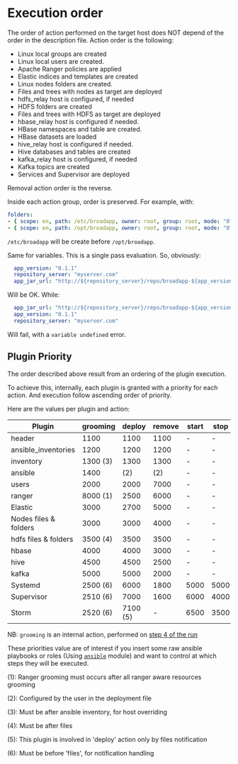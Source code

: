 # Execution order

The order of action performed on the target host does NOT depend of the order in the description file. Action order is the following:

* Linux local groups are created
* Linux local users are created.
* Apache Ranger policies are applied
* Elastic indices and templates are created 
* Linux nodes folders are created.
* Files and trees with nodes as target are deployed
* hdfs_relay host is configured, if needed
* HDFS folders are created
* Files and trees with HDFS as target are deployed
* hbase_relay host is configured if needed.
* HBase namespaces and table are created.
* HBase datasets are loaded
* hive_relay host is configured if needed.
* Hive databases and tables are created
* kafka_relay host is configured, if needed
* Kafka topics are created
* Services and Supervisor are deployed

Removal action order is the reverse.

Inside each action group, order is preserved. For example, with:

```yaml
folders:
- { scope: en, path: /etc/broadapp, owner: root, group: root, mode: "0755" }
- { scope: en, path: /opt/broadapp, owner: root, group: root, mode: "0755" }
```
`/etc/broadapp` will be create before `/opt/broadapp`.

Same for variables. This is a single pass evaluation. So, obviously:
```yaml
  app_version: "0.1.1"
  repository_server: "myserver.com"
  app_jar_url: "http://${repository_server}/repo/broadapp-${app_version}.jar"
```
Will be OK. While:
```yaml
  app_jar_url: "http://${repository_server}/repo/broadapp-${app_version}.jar"
  app_version: "0.1.1"
  repository_server: "myserver.com"
```
Will fail, with a `variable undefined` error.

## Plugin Priority

The order described above result from an ordering of the plugin execution. 

To achieve this, internally, each plugin is granted with a priority for each action. And execution follow ascending order of priority.

Here are the values per plugin and action:

|        Plugin       |   grooming |   deploy   | remove   |  start |  stop | status |
|---                  |     ---    |     ---    |   ---    |  ---   |  ---  |  ---   |
|header               |   1100     |   1100     |   1100   |    -   |   -   |   -    |
|ansible_inventories  |   1200     |   1200     |   1200   |    -   |   -   |   -    |
|inventory            |   1300 (3) |   1300     |   1300   |    -   |   -   |   -    |
|ansible              |   1400     |   (2)      |   (2)    |    -   |   -   |   -    |
|users                |   2000     |   2000     |   7000   |    -   |   -   |   -    |
|ranger               |   8000 (1) |   2500     |   6000   |    -   |   -   |   -    |
|Elastic              |   3000     |   2700     |   5000   |    -   |   -   |   -    |
|Nodes files & folders|   3000     |   3000     |   4000   |    -   |   -   |   -    |
|hdfs files & folders |   3500 (4) |   3500     |   3500   |    -   |   -   |   -    |
|hbase                |   4000     |   4000     |   3000   |    -   |   -   |   -    |
|hive                 |   4500     |   4500     |   2500   |    -   |   -   |   -    |
|kafka                |   5000     |   5000     |   2000   |    -   |   -   |   -    |
|Systemd              |   2500 (6) |   6000     |   1800   | 5000   | 5000  | 5000   |
|Supervisor           |   2510 (6) |   7000     |   1600   | 6000   | 4000  | 5000   |
|Storm                |   2520 (6) |   7100 (5) |     -    | 6500   | 3500  | 5000   |

NB: `grooming` is an internal action, performed on [step 4 of the run](./under_the_hood)

These priorities value are of interest if you insert some raw ansible playbooks or roles (Using [`ansible`](../plugins_reference/ansible/ansible_overview) module) and want to control at which steps they will be executed.

(1): Ranger grooming must occurs after all ranger aware resources grooming

(2): Configured by the user in the deployment file

(3): Must be after ansible inventory, for host overriding

(4): Must be after files

(5): This plugin is involved in 'deploy' action only by files notification

(6): Must be before 'files', for notification handling
